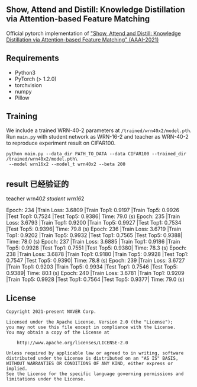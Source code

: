 ## Show, Attend and Distill: Knowledge Distillation via Attention-based Feature Matching
Official pytorch implementation of ["Show, Attend and Distill: Knowledge Distillation via Attention-based Feature Matching" (AAAI-2021)](http://34.94.61.102/paper_AAAI-9785.html)

## Requirements
- Python3
- PyTorch (> 1.2.0)
- torchvision
- numpy
- Pillow

## Training
We include a trained WRN-40-2 parameters at ```/trained/wrn40x2/model.pth```. \
Run ```main.py``` with student network as WRN-16-2 and teacher as WRN-40-2 to reproduce experiment result on CIFAR100.
```
python main.py --data_dir PATH_TO_DATA --data CIFAR100 --trained_dir /trained/wrn40x2/model.pth\
 --model wrn16x2 --model_t wrn40x2 --beta 200
```
## result  已经验证的

teacher wrn40*2 
student wrn16*2 

Epoch: 234 |Train Loss: 3.6809 |Train Top1: 0.9197 |Train Top5: 0.9926 |Test Top1: 0.7524 |Test Top5: 0.9386| Time:  79.0 (s)
Epoch: 235 |Train Loss: 3.6793 |Train Top1: 0.9200 |Train Top5: 0.9927 |Test Top1: 0.7534 |Test Top5: 0.9396| Time:  79.8 (s)
Epoch: 236 |Train Loss: 3.6719 |Train Top1: 0.9202 |Train Top5: 0.9932 |Test Top1: 0.7565 |Test Top5: 0.9388| Time:  78.0 (s)
Epoch: 237 |Train Loss: 3.6885 |Train Top1: 0.9186 |Train Top5: 0.9928 |Test Top1: 0.7551 |Test Top5: 0.9380| Time:  78.3 (s)
Epoch: 238 |Train Loss: 3.6878 |Train Top1: 0.9180 |Train Top5: 0.9928 |Test Top1: 0.7547 |Test Top5: 0.9390| Time:  78.8 (s)
Epoch: 239 |Train Loss: 3.6727 |Train Top1: 0.9203 |Train Top5: 0.9934 |Test Top1: 0.7546 |Test Top5: 0.9389| Time:  80.1 (s)
Epoch: 240 |Train Loss: 3.6781 |Train Top1: 0.9209 |Train Top5: 0.9928 |Test Top1: 0.7564 |Test Top5: 0.9377| Time:  79.0 (s)

## License

```
Copyright 2021-present NAVER Corp.

Licensed under the Apache License, Version 2.0 (the "License");
you may not use this file except in compliance with the License.
You may obtain a copy of the License at

    http://www.apache.org/licenses/LICENSE-2.0

Unless required by applicable law or agreed to in writing, software
distributed under the License is distributed on an "AS IS" BASIS,
WITHOUT WARRANTIES OR CONDITIONS OF ANY KIND, either express or implied.
See the License for the specific language governing permissions and
limitations under the License.
```

